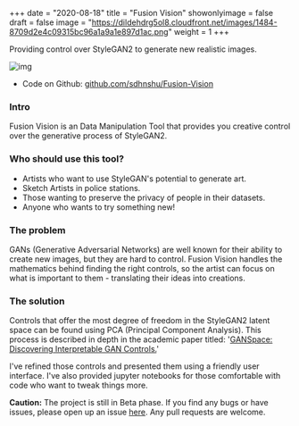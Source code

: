 +++
date = "2020-08-18"
title = "Fusion Vision"
showonlyimage = false
draft = false
image = "https://dildehdrg5ol8.cloudfront.net/images/1484-8709d2e4c09315bc96a1a9a1e897d1ac.png"
weight = 1
+++

Providing control over StyleGAN2 to generate new realistic images.
<!--more-->

![img](https://dildehdrg5ol8.cloudfront.net/images/1484-8709d2e4c09315bc96a1a9a1e897d1ac.png)

- Code on Github: [github.com/sdhnshu/Fusion-Vision](https://github.com/sdhnshu/Fusion-Vision)

### Intro
Fusion Vision is an Data Manipulation Tool that provides you creative control over the generative process of StyleGAN2.

### Who should use this tool?

- Artists who want to use StyleGAN's potential to generate art.
- Sketch Artists in police stations.
- Those wanting to preserve the privacy of people in their datasets.
- Anyone who wants to try something new!

### The problem
GANs (Generative Adversarial Networks) are well known for their ability to create new images, but they are hard to control. Fusion Vision handles the mathematics behind finding the right controls, so the artist can focus on what is important to them - translating their ideas into creations.

### The solution
Controls that offer the most degree of freedom in the StyleGAN2 latent space can be found using PCA (Principal Component Analysis). This process is described in depth in the academic paper titled: '[GANSpace: Discovering Interpretable GAN Controls.](https://arxiv.org/abs/2004.02546)'

I've refined those controls and presented them using a friendly user interface. I've also provided jupyter notebooks for those comfortable with code who want to tweak things more.

__Caution:__ The project is still in Beta phase. If you find any bugs or have issues, please open up an issue [here](https://github.com/sdhnshu/Fusion-Vision/issues). Any pull requests are welcome.